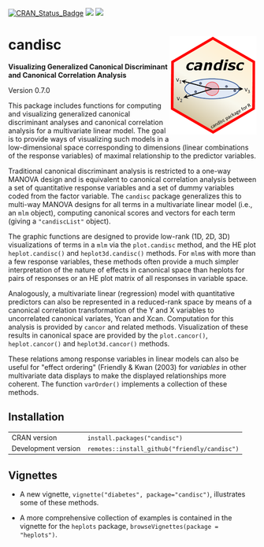 <!-- badges: start -->

[![CRAN_Status_Badge](http://www.r-pkg.org/badges/version/candisc)](https://cran.r-project.org/package=candisc)
[![](https://cranlogs.r-pkg.org/badges/grand-total/candisc)](https://cran.r-project.org/package=candisc)
[![](https://img.shields.io/badge/pkgdown%20site-blue)](https://friendly.github.io/candisc)
<!-- badges: end -->


# candisc  <img src="man/figures/logo.png" align="right" height="200px" />
**Visualizing Generalized Canonical Discriminant and Canonical Correlation Analysis**

Version 0.7.0

This package includes functions for computing and visualizing 
generalized canonical discriminant analyses 
and canonical correlation analysis
for a multivariate linear model.  The goal is to provide ways of visualizing
such models in a low-dimensional space corresponding to dimensions
(linear combinations of the response variables) of maximal relationship
to the predictor variables. 

Traditional canonical discriminant analysis is restricted to a one-way MANOVA
design and is equivalent to canonical correlation analysis between a set of quantitative
response variables and a set of dummy variables coded from the factor variable.
The `candisc` package generalizes this to multi-way MANOVA designs
for all terms in a multivariate linear model (i.e., an `mlm` object),
computing canonical scores and vectors for each term (giving a `"candiscList"` object).

The graphic functions are designed to provide low-rank (1D, 2D, 3D) visualizations of
terms in a `mlm` via the `plot.candisc` method, 
and the HE plot `heplot.candisc()` and `heplot3d.candisc()`
methods.
For `mlm`s with more than a few response variables, these methods often provide a 
much simpler interpretation of the nature of effects in canonical space than
heplots for pairs of responses or an HE plot matrix of all responses in variable space.

Analogously, a multivariate linear (regression) model with quantitative predictors can also be
represented in a reduced-rank space by means of a canonical correlation
transformation of the Y and X variables to uncorrelated canonical variates,
Ycan and Xcan.  Computation for this analysis is provided by `cancor`
and related methods.  Visualization of these results in canonical space
are provided by the `plot.cancor()`,  `heplot.cancor()` 
and `heplot3d.cancor()` methods.

These relations among response variables in linear models can also be
useful for "effect ordering"
(Friendly & Kwan (2003)
for *variables* in other multivariate data displays to make the
displayed relationships more coherent.  The function `varOrder()`
implements a collection of these methods.


## Installation

|                     |                                               |
|---------------------|-----------------------------------------------|
| CRAN version        | `install.packages("candisc")`                 |
| Development version | `remotes::install_github("friendly/candisc")` |



## Vignettes

* A new vignette, `vignette("diabetes", package="candisc")`,
illustrates some of these methods.

* A more comprehensive collection of examples is contained in the vignette for the `heplots` package,
`browseVignettes(package = "heplots")`.


 